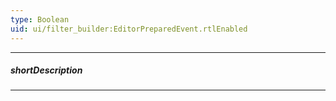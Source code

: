 ```yaml
---
type: Boolean
uid: ui/filter_builder:EditorPreparedEvent.rtlEnabled
---
```

---
##### shortDescription
<!-- Description goes here -->

---
<!-- Description goes here -->
